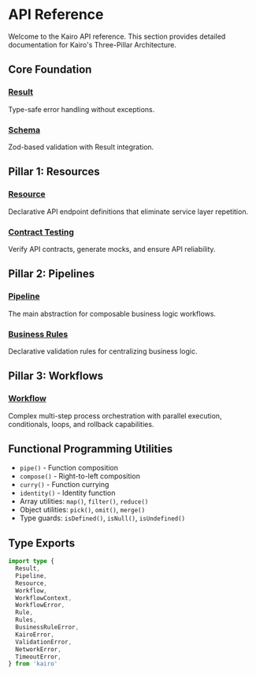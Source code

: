 # API Reference

Welcome to the Kairo API reference. This section provides detailed documentation for Kairo's Three-Pillar Architecture.

## Core Foundation

### [Result](/api/result)

Type-safe error handling without exceptions.

### [Schema](/api/schema)

Zod-based validation with Result integration.

## Pillar 1: Resources

### [Resource](/api/resource)

Declarative API endpoint definitions that eliminate service layer repetition.

### [Contract Testing](/api/contract)

Verify API contracts, generate mocks, and ensure API reliability.

## Pillar 2: Pipelines

### [Pipeline](/api/pipeline)

The main abstraction for composable business logic workflows.

### [Business Rules](/api/rules)

Declarative validation rules for centralizing business logic.

## Pillar 3: Workflows

### [Workflow](/api/workflow)

Complex multi-step process orchestration with parallel execution, conditionals, loops, and rollback capabilities.

## Functional Programming Utilities

- `pipe()` - Function composition
- `compose()` - Right-to-left composition
- `curry()` - Function currying
- `identity()` - Identity function
- Array utilities: `map()`, `filter()`, `reduce()`
- Object utilities: `pick()`, `omit()`, `merge()`
- Type guards: `isDefined()`, `isNull()`, `isUndefined()`

## Type Exports

```typescript
import type {
  Result,
  Pipeline,
  Resource,
  Workflow,
  WorkflowContext,
  WorkflowError,
  Rule,
  Rules,
  BusinessRuleError,
  KairoError,
  ValidationError,
  NetworkError,
  TimeoutError,
} from 'kairo'
```
